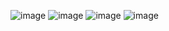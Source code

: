 ![image](https://github.com/user-attachments/assets/99d5d834-0d56-47a2-bbb8-340a74657227)
![image](https://github.com/user-attachments/assets/46144716-8866-4b14-9c59-7df51d119620)
![image](https://github.com/user-attachments/assets/a1327c50-d052-44d3-a3e3-1db104009945)
![image](https://github.com/user-attachments/assets/9b567031-39ea-4f23-b302-a86600716942)
